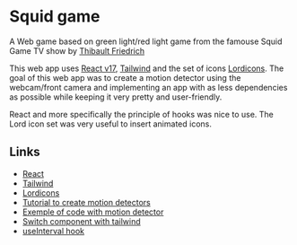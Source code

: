 # Squid game

A Web game based on green light/red light game from the famouse Squid Game TV show by [Thibault Friedrich](thibault.friedrich@gmail.com)

This web app uses [React v17](https://reactjs.org/), [Tailwind](https://cdn.tailwindcss.com) and the set of icons [Lordicons](https://cdn.lordicon.com/libs/mssddfmo/lord-icon-2.1.0.js). The goal of this web app was to create a motion detector using the webcam/front camera and implementing an app with as less dependencies as possible while keeping it very pretty and user-friendly.

React and more specifically the principle of hooks was nice to use. The Lord icon set was very useful to insert animated icons.

## Links

- [React](https://reactjs.org/)
- [Tailwind](https://cdn.tailwindcss.com)
- [Lordicons](https://cdn.lordicon.com/libs/mssddfmo/lord-icon-2.1.0.js)
- [Tutorial to create motion detectors](https://codersblock.com/blog/motion-detection-with-javascript/)
- [Exemple of code with motion detector](https://github.com/lonekorean/diff-cam-scratchpad/blob/master/diff-cam-engine.js)
- [Switch component with tailwind](https://dev.to/themesberg/building-a-tailwind-css-toggleswitch-component-4pc3)
- [useInterval hook](https://overreacted.io/making-setinterval-declarative-with-react-hooks/)
